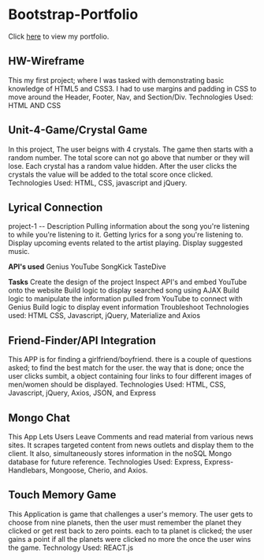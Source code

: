 # Bootstrap-Portfolio 
Click [here](https://ausar1989.github.io/Bootstrap-Portfolio/) to view my portfolio.
## HW-Wireframe
This my first project; where I was tasked with demonstrating basic knowledge of HTML5 and CSS3. I had to use margins and padding in CSS to move around the Header, Footer, Nav, and Section/Div.
Technologies Used: HTML AND CSS

## Unit-4-Game/Crystal Game
In this project, The user beigns with 4 crystals. The game then starts with a random number. The total score can not go above that number or they will lose. Each crystal has a random value hidden. After the user clicks the crystals the value will be added to the total score once clicked.
Technologies Used: HTML, CSS, javascript and jQuery.

## Lyrical Connection
project-1 --
Description
Pulling information about the song you're listening to while you're listening to it. Getting lyrics for a song you're listening to. Display upcoming events related to the artist playing. Display suggested music.

**API's used**
Genius YouTube SongKick TasteDive

**Tasks**
Create the design of the project
Inspect API's and embed YouTube onto the website
Build logic to display searched song using AJAX
Build logic to manipulate the information pulled from YouTube to connect with Genius
Build logic to display event information
Troubleshoot
Technologies used: HTML CSS, Javascript, jQuery, Materialize and Axios

## Friend-Finder/API Integration
This APP is for finding a girlfriend/boyfriend. there is a couple of questions asked; to find the best match for the user. the way that is done; once the user clicks sumbit, a object containing four links to four different images of men/women should be displayed.
Technologies Used: HTML, CSS, Javascript, jQuery, Axios, JSON, and Express

## Mongo Chat
This App Lets Users Leave Comments and read material from various news sites. It scrapes targeted content from news outlets and display them to the client. It also, simultaneously stores information in the noSQL Mongo database for future reference.
Technologies Used: Express, Express-Handlebars, Mongoose, Cherio, and Axios.

## Touch Memory Game
This Application is game that challenges a user's memory. The user gets to choose from nine planets, then the user must remember the planet they clicked or get rest back to zero points. each to ta planet is clicked; the user gains a point if all the planets were clicked no more the once the user wins the game.
Technology Used: REACT.js

